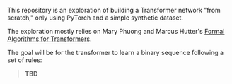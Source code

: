 This repository is an exploration of building a Transformer network "from scratch," only using PyTorch and a simple synthetic dataset.

The exploration mostly relies on Mary Phuong and Marcus Hutter's [Formal Algorithms for Transformers](https://arxiv.org/abs/2207.09238).

The goal will be for the transformer to learn a binary sequence following a set of rules:

> **TBD**